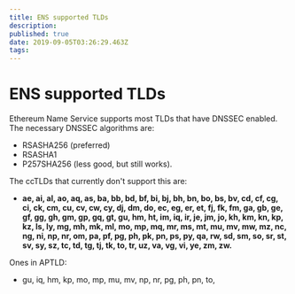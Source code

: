 ```yaml
---
title: ENS supported TLDs
description: 
published: true
date: 2019-09-05T03:26:29.463Z
tags: 
---
```


# ENS supported TLDs

Ethereum Name Service supports most TLDs that have DNSSEC enabled.  The necessary DNSSEC algorithms are:
* RSASHA256 (preferred)
* RSASHA1
* P257SHA256 (less good, but still works).


The ccTLDs that currently don't support this are:
* **ae, ai, al, ao, aq, as, ba, bb, bd, bf, bi, bj, bh, bn, bo, bs, bv, cd, cf, cg, ci, ck, cm, cu, cv, cw, cy, dj, dm, do, ec, eg, er, et, fj, fk, fm, ga, gb, ge, gf, gg, gh, gm, gp, gq, gt, gu, hm, ht, im, iq, ir, je, jm, jo, kh, km, kn, kp, kz, ls, ly, mg, mh, mk, ml, mo, mp, mq, mr, ms, mt, mu, mv, mw, mz, nc, ng, ni, np, nr, om, pa, pf, pg, ph, pk, pn, ps, py, qa, rw, sd, sm, so, sr, st, sv, sy, sz, tc, td, tg, tj, tk, to, tr, uz, va, vg, vi, ye, zm, zw.**

Ones in APTLD:
* gu, iq, hm, kp, mo, mp, mu, mv, np, nr, pg, ph, pn, to, 